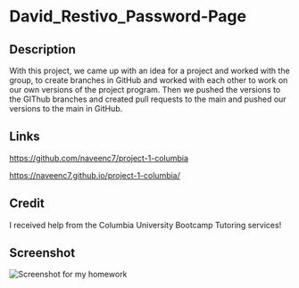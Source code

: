 # David_Restivo_Password-Page

## Description
With this project, we came up with an idea for a project and worked with the group, to create branches in GitHub and worked with each other to work on our own versions of the project program. Then we pushed the versions to the GIThub branches and created pull requests to the main and pushed our versions to the main in GitHub.

## Links

https://github.com/naveenc7/project-1-columbia

https://naveenc7.github.io/project-1-columbia/


## Credit
I received help from the Columbia University Bootcamp Tutoring services!


## Screenshot

![Screenshot for my homework](./Assets/dRestivo%20Password%20Page.png)

